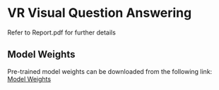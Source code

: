 # VR Visual Question Answering

Refer to Report.pdf for further details 

## Model Weights

Pre-trained model weights can be downloaded from the following link:
[Model Weights](https://iiitbac-my.sharepoint.com/personal/adithya_somasalle_iiitb_ac_in/_layouts/15/onedrive.aspx?id=%2Fpersonal%2Fadithya%5Fsomasalle%5Fiiitb%5Fac%5Fin%2FDocuments%2FVR%5FFinal%5FProject&view=0)

